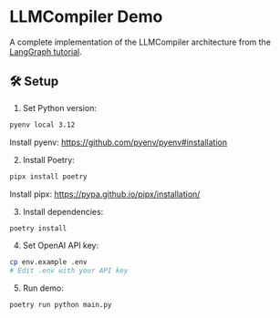 # LLMCompiler Demo

A complete implementation of the LLMCompiler architecture from the [LangGraph tutorial](https://langchain-ai.github.io/langgraph/tutorials/llm-compiler/LLMCompiler/).

## 🛠️ Setup

1. Set Python version:
```bash
pyenv local 3.12
```
   Install pyenv: https://github.com/pyenv/pyenv#installation

2. Install Poetry:
```bash
pipx install poetry
```
   Install pipx: https://pypa.github.io/pipx/installation/

3. Install dependencies:
```bash
poetry install
```

4. Set OpenAI API key:
```bash
cp env.example .env
# Edit .env with your API key
```

5. Run demo:
```bash
poetry run python main.py
```
